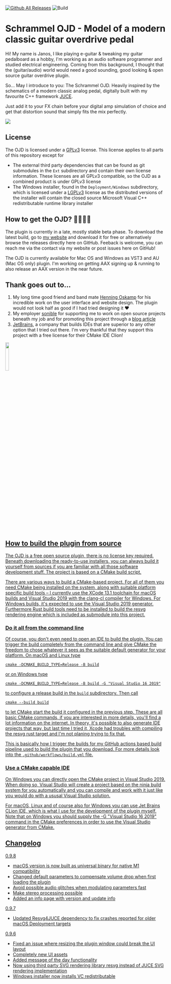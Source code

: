 [![Github All Releases](https://img.shields.io/github/downloads/janosgit/schrammel_ojd/total.svg)]() ![Build](https://github.com/janosgit/schrammel_ojd/workflows/Build/badge.svg)

# Schrammel OJD - Model of a modern classic guitar overdrive pedal

Hi! My name is Janos, I like playing e-guitar & tweaking my guitar pedalboard as a hobby, I'm working as an audio software programmer and studied electrical engineering. Coming from this background, I thought that the (guitar/audio) world would need a good sounding, good looking & open source guitar overdrive plugin. 

So... May I introduce to you: The Schrammel OJD. Heavily inspired by the schematics of a modern classic analog pedal, digitally built with my favourite C++ framework [JUCE](https://github.com/juce-framework/JUCE).

Just add it to your FX chain before your digital amp simulation of choice and get that distortion sound that simply fits the mix perfectly.

![](Documentation/Images/OJD_Cubase.png)

## License
The OJD is licensed under a [GPLv3](https://www.gnu.org/licenses/licenses.en.html#GPL) license. This license applies to all parts of this repository except for 
- The external third party dependencies that can be found as git submodules in the `Ext` subdirectory and contain their own license information. These licenses are all GPLv3 compatible, so the OJD as a combined product is under GPLv3 license
- The Windows installer, found in the `Deployment/Windows` subdirectory, which is licensed under a [LGPLv3](https://www.gnu.org/licenses/licenses.en.html#LGPL) license as the distributed versions of the installer will contain the closed source Microsoft Visual C++ redistributable runtime library installer

## How to get the OJD? 🤷‍♀️🤷‍♂️

The plugin is currently in a late, mostly stable beta phase. To download the latest build, go to [my website](https://schrammel.io) and download it for free or alternatively browse the releases directly here on GitHub. Feeback is welcome, you can reach me via the contact via my website or post issues here on GitHub! 

The OJD is currently available for Mac OS and Windows as VST3 and AU (Mac OS only) plugin. I'm working on getting AAX signing up & running to also release an AAX version in the near future.

## Thank goes out to...
1. My long time good friend and band mate [Henning Oskamp](http://www.henningoskamp.de) for his incredible work on the user interface and website design. The plugin would not look half as good if I had tried designing it ❤️
2. My employer [sonible](https://www.sonible.com) for supporting me to work on open source projects beneath my job and for promoting this project through a [blog article](https://www.sonible.com/blog/ojd-open-source-plugin/)
3. [JetBrains](https://www.jetbrains.com/?from=schrammel_ojd), a company that builds IDEs that are superior to any other option that I tried out there. I'm very thankful that they support this project with a free license for their CMake IDE Clion!

<a href="https://www.jetbrains.com/?from=schrammel_ojd"><img src="Documentation/Images/icon_CLion.svg" width="15%">

## How to build the plugin from source

The OJD is a free open source plugin, there is no license key required. Beneath downloading the ready-to-use installers, you can always build it yourself from sources if you are familiar with all those software development stuff. The project is based on a CMake build script.

There are various ways to build a CMake-based project. For all of them you need CMake being installed on the system, along with suitable platform specific build tools – I currently use the XCode 13.1 toolchain for macOS builds and Visual Studio 2019 with the clang-cl compiler for Windows. For Windows builds, it's expected to use the Visual Studio 2019 generator. Furthermore Rust build tools need to be installed to build the resvg rendering engine which is included as submodule into this project.

### Do it all from the command line
Of course, you don't even need to open an IDE to build the plugin. You can trigger the build completely from the command line and give CMake the freedom to chose whatever it sees as the suitable default generator for your platform. On macOS and Linux type
```
cmake -DCMAKE_BUILD_TYPE=Release -B build
```
or on Windows type
```
cmake -DCMAKE_BUILD_TYPE=Release -B build -G "Visual Studio 16 2019"
```
to configure a release build in the `build` subdirectory. Then call
```
cmake --build build
```
to let CMake start the build it configured in the previous step. These are all basic CMake commands, if you are interested in more details, you'll find a lot information on the internet. In theory, it's possible to also generate IDE projects that way, but last time I tried it, Xcode had troubles with compiling the resvg rust target and I'm not planing trying to fix that. 

This is basically how I trigger the builds for my GitHub actions based build pipeline used to build the plugin that you download. For more details look into the `.github/workflows/build.yml` file.

### Use a CMake capable IDE
On Windows you can directly open the CMake project in Visual Studio 2019. When doing so, Visual Studio will create a project based on the ninja build system for you automatically and you can compile and work with it just like you would do with a ususal Visual Studio solution.

For macOS, Linux and of course also for Windows you can use Jet Brains CLion IDE, which is what I use for the development of the plugin myself. Note that on Windows you should supply the -G "Visual Studio 16 2019" command in the CMake preferences in order to use the Visual Studio generator from CMake.

## Changelog

0.9.8
- macOS version is now built as universal binary for native M1 compatibility
- Changed default parameters to compensate volume drop when first loading the plugin
- Avoid possible audio glitches when modulating parameters fast
- Make stereo processing possible
- Added an info page with version and update info

0.9.7
- Updated Resvg4JUCE dependency to fix crashes reported for older macOS Deployment targets

0.9.6
- Fixed an issue where resizing the plugin window could break the UI layout
- Completely new UI assets
- Added message of the day functionality
- Now using third party SVG rendering library resvg instead of JUCE SVG rendering implementation
- Windows installer now installs VC redistributable
